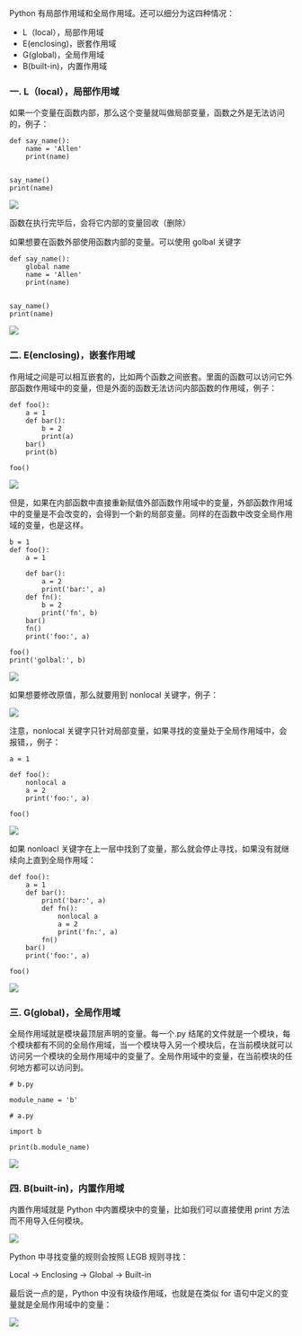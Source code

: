 Python 有局部作用域和全局作用域。还可以细分为这四种情况：

- L（local），局部作用域
- E(enclosing)，嵌套作用域
- G(global)，全局作用域
- B(built-in)，内置作用域

### 一. L（local），局部作用域

如果一个变量在函数内部，那么这个变量就叫做局部变量，函数之外是无法访问的，例子：

```
def say_name():
    name = 'Allen'
    print(name)


say_name()
print(name)
```

![](/madao.github.io/database/images/articles/python/scope/image.png)

函数在执行完毕后，会将它内部的变量回收（删除）

如果想要在函数外部使用函数内部的变量。可以使用 golbal 关键字

```
def say_name():
    global name
    name = 'Allen'
    print(name)


say_name()
print(name)
```

![](/madao.github.io/database/images/articles/python/scope/image1.png)

### 二. E(enclosing)，嵌套作用域

作用域之间是可以相互嵌套的，比如两个函数之间嵌套。里面的函数可以访问它外部函数作用域中的变量，但是外面的函数无法访问内部函数的作用域，例子：

```
def foo():
    a = 1
    def bar():
        b = 2
        print(a)
    bar()
    print(b)

foo()
```

![](/madao.github.io/database/images/articles/python/scope/image2.png)

但是，如果在内部函数中直接重新赋值外部函数作用域中的变量，外部函数作用域中的变量是不会改变的，会得到一个新的局部变量。同样的在函数中改变全局作用域的变量，也是这样。

```
b = 1
def foo():
    a = 1

    def bar():
        a = 2
        print('bar:', a)
    def fn():
        b = 2
        print('fn', b)
    bar()
    fn()
    print('foo:', a)

foo()
print('golbal:', b)
```

![](/madao.github.io/database/images/articles/python/scope/image3.png)

如果想要修改原值，那么就要用到 nonlocal 关键字，例子：

![](/madao.github.io/database/images/articles/python/scope/image4.png)

注意，nonlocal 关键字只针对局部变量，如果寻找的变量处于全局作用域中，会报错，，例子：

```
a = 1

def foo():
    nonlocal a
    a = 2
    print('foo:', a)

foo()

```

![](/madao.github.io/database/images/articles/python/scope/image5.png)

如果 nonloacl 关键字在上一层中找到了变量，那么就会停止寻找，如果没有就继续向上直到全局作用域：

```
def foo():
    a = 1
    def bar():
        print('bar:', a)
        def fn():
            nonlocal a
            a = 2
            print('fn:', a)
        fn()
    bar()
    print('foo:', a)

foo()
```

![](/madao.github.io/database/images/articles/python/scope/image6.png)

### 三. G(global)，全局作用域

全局作用域就是模块最顶层声明的变量。每一个.py 结尾的文件就是一个模块，每个模块都有不同的全局作用域，当一个模块导入另一个模块后，在当前模块就可以访问另一个模块的全局作用域中的变量了。全局作用域中的变量，在当前模块的任何地方都可以访问到。

```
# b.py

module_name = 'b'

# a.py

import b

print(b.module_name)
```

![](/madao.github.io/database/images/articles/python/scope/image7.png)

### 四. B(built-in)，内置作用域

内置作用域就是 Python 中内置模块中的变量，比如我们可以直接使用 print 方法而不用导入任何模块。

![](/madao.github.io/database/images/articles/python/scope/image8.png)

Python 中寻找变量的规则会按照 LEGB 规则寻找：

Local -> Enclosing -> Global -> Built-in

最后说一点的是，Python 中没有块级作用域，也就是在类似 for 语句中定义的变量就是全局作用域中的变量：

![](/madao.github.io/database/images/articles/python/scope/image9.png)
